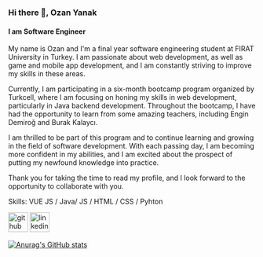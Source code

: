 ### Hi there 👋, Ozan Yanak
#### I am Software Engineer

My name is Ozan and I'm a final year software engineering student at FIRAT University in Turkey. I am passionate about web development, as well as game and mobile app development, and I am constantly striving to improve my skills in these areas.

Currently, I am participating in a six-month bootcamp program organized by Turkcell, where I am focusing on honing my skills in web development, particularly in Java backend development. Throughout the bootcamp, I have had the opportunity to learn from some amazing teachers, including Engin Demiroğ and Burak Kalaycı.

I am thrilled to be part of this program and to continue learning and growing in the field of software development. With each passing day, I am becoming more confident in my abilities, and I am excited about the prospect of putting my newfound knowledge into practice.

Thank you for taking the time to read my profile, and I look forward to the opportunity to collaborate with you.

Skills: VUE JS / Java/ JS / HTML / CSS / Pyhton



[<img src='https://cdn.jsdelivr.net/npm/simple-icons@3.0.1/icons/github.svg' alt='github' height='40'>](https://github.com/https://github.com/ozanyanak)  [<img src='https://cdn.jsdelivr.net/npm/simple-icons@3.0.1/icons/linkedin.svg' alt='linkedin' height='40'>](https://www.linkedin.com/in/https://www.linkedin.com/in/ozan-yanak-531bb7199//)  




[![Anurag's GitHub stats](https://github-readme-stats.vercel.app/api?username=ozanyanak)](https://github.com/anuraghazra/github-readme-stats)
